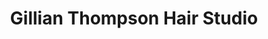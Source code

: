 ---
title: "Gillian Thompson Hair Studio"
url: /beverley/gillian-thompson-hair-studio/
shop: Friseur
---